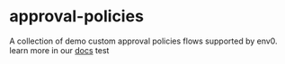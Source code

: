 # approval-policies

A collection of demo custom approval policies flows supported by env0. learn more in our [docs](https://docs.env0.com/docs/approval-policies)
test
